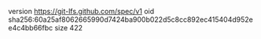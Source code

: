 version https://git-lfs.github.com/spec/v1
oid sha256:60a25af8062665990d7424ba900b022d5c8cc892ec415404d952ee4c4bb66fbc
size 422
